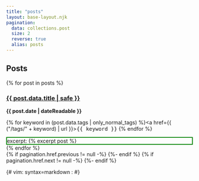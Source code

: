 ```yaml
---
title: "posts"
layout: base-layout.njk
pagination:
  data: collections.post
  size: 2
  reverse: true
  alias: posts
---
```


## Posts

<!--
layout: layouts/default
-->


{% for post in posts %}
<article>
  <h3>
    <a href="{{ post.url | url }}">{{ post.data.title | safe }}</a>
  </h3>
  <span style="font-weight: bold;" >
    <time datetime="{{ post.date | dateIso }}">{{ post.date | dateReadable }}</time>
  </span>

  {% for keyword in (post.data.tags | only_normal_tags)  %}<a href={{ ("/tags/" + keyword) | url }}><kbd class="item-tag">{{ keyword }}</kbd></a> {% endfor %}

  <div style="border: solid 2pt green; word-break: break-word;"> excerpt: {% excerpt post %}</div>
</article>
{% endfor %}

<div class="pages">
{% if pagination.href.previous != null -%}
  <a class="icon pages-icon" href="{{ pagination.href.previous | url }}" rel="prev" aria-label="previous page" >
      <i class="fa fa-arrow-left"></i>
  </a>
{%- endif %}
{% if pagination.href.next != null -%}
  <a class="icon pages-icon" href="{{ pagination.href.next | url }}" rel="next" aria-label="next page" >
      <i class="fa fa-arrow-right"></i>
  </a>
{%- endif %}
</div>

{# vim: syntax=markdown :
#}
